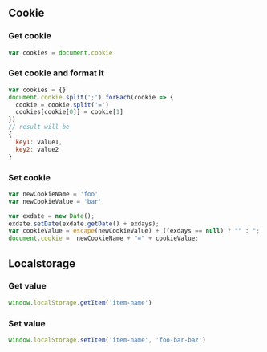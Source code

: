 ## Cookie
### Get cookie
```Javascript
var cookies = document.cookie
```
### Get cookie and format it
```Javascript
var cookies = {}
document.cookie.split(';').forEach(cookie => {
  cookie = cookie.split('=')
  cookies[cookie[0]] = cookie[1]
})
// result will be 
{
  key1: value1, 
  key2: value2
}
```
### Set cookie
```Javascript
var newCookieName = 'foo'
var newCookieValue = 'bar'

var exdate = new Date();
exdate.setDate(exdate.getDate() + exdays);
var cookieValue = escape(newCookieValue) + ((exdays == null) ? "" : "; expires=" + exdate.toUTCString());
document.cookie =  newCookieName + "=" + cookieValue;
```

## Localstorage
### Get value
```Javascript
window.localStorage.getItem('item-name')
```
### Set value
```Javascript
window.localStorage.setItem('item-name', 'foo-bar-baz')
```
